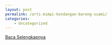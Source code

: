```yaml
---
layout: post
permalink: /arti-mimpi-kondangan-bareng-suami/
categories:
    - Uncategorized
---
```


[Baca Selengkapnya](/01)
